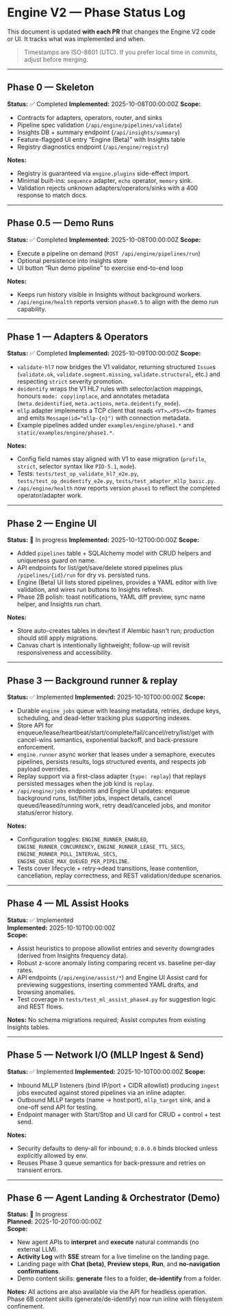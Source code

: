 # Engine V2 — Phase Status Log

This document is updated **with each PR** that changes the Engine V2 code or UI. It tracks what was implemented and when.

> Timestamps are ISO-8601 (UTC). If you prefer local time in commits, adjust before merging.

---

## Phase 0 — Skeleton

**Status:** ✅ Completed
**Implemented:** 2025-10-08T00:00:00Z
**Scope:**
- Contracts for adapters, operators, router, and sinks
- Pipeline spec validation (`/api/engine/pipelines/validate`)
- Insights DB + summary endpoint (`/api/insights/summary`)
- Feature-flagged UI entry “Engine (Beta)” with Insights table
- Registry diagnostics endpoint (`/api/engine/registry`)

**Notes:**
- Registry is guaranteed via `engine.plugins` side-effect import.
- Minimal built-ins: `sequence` adapter, `echo` operator, `memory` sink.
- Validation rejects unknown adapters/operators/sinks with a 400 response to match docs.

---

## Phase 0.5 — Demo Runs

**Status:** ✅ Completed
**Implemented:** 2025-10-08T00:00:00Z
**Scope:**
- Execute a pipeline on demand (`POST /api/engine/pipelines/run`)
- Optional persistence into insights store
- UI button “Run demo pipeline” to exercise end-to-end loop

**Notes:**
- Keeps run history visible in Insights without background workers.
- `/api/engine/health` reports version `phase0.5` to align with the demo run capability.

---

## Phase 1 — Adapters & Operators

**Status:** ✅ Completed
**Implemented:** 2025-10-09T00:00:00Z
**Scope:**
- `validate-hl7` now bridges the V1 validator, returning structured `Issue`s (`validate.ok`, `validate.segment.missing`, `validate.structural`, etc.) and respecting `strict` severity promotion.
- `deidentify` wraps the V1 HL7 rules with selector/action mappings, honours `mode: copy|inplace`, and annotates metadata (`meta.deidentified`, `meta.actions`, `meta.deidentify_mode`).
- `mllp` adapter implements a TCP client that reads `<VT>…<FS><CR>` frames and emits `Message(id="mllp-{n}")` with connection metadata.
- Example pipelines added under `examples/engine/phase1.*` and `static/examples/engine/phase1.*`.

**Notes:**
- Config field names stay aligned with V1 to ease migration (`profile`, `strict`, selector syntax like `PID-5.1`, `mode`).
- Tests: `tests/test_op_validate_hl7_e2e.py`, `tests/test_op_deidentify_e2e.py`, `tests/test_adapter_mllp_basic.py`.
- `/api/engine/health` now reports version `phase1` to reflect the completed operator/adapter work.

---

## Phase 2 — Engine UI

**Status:** 🚧 In progress
**Implemented:** 2025-10-12T00:00:00Z
**Scope:**
- Added `pipelines` table + SQLAlchemy model with CRUD helpers and uniqueness guard on name.
- API endpoints for list/get/save/delete stored pipelines plus `/pipelines/{id}/run` for dry vs. persisted runs.
- Engine (Beta) UI lists stored pipelines, provides a YAML editor with live validation, and wires run buttons to Insights refresh.
- Phase 2B polish: toast notifications, YAML diff preview, sync name helper, and Insights run chart.

**Notes:**
- Store auto-creates tables in dev/test if Alembic hasn't run; production should still apply migrations.
- Canvas chart is intentionally lightweight; follow-up will revisit responsiveness and accessibility.

---

## Phase 3 — Background runner & replay

**Status:** ✅ Implemented
**Implemented:** 2025-10-10T00:00:00Z
**Scope:**
- Durable `engine_jobs` queue with leasing metadata, retries, dedupe keys, scheduling, and dead-letter tracking plus supporting indexes.
- Store API for enqueue/lease/heartbeat/start/complete/fail/cancel/retry/list/get with cancel-wins semantics, exponential backoff, and back-pressure enforcement.
- `engine.runner` async worker that leases under a semaphore, executes pipelines, persists results, logs structured events, and respects job payload overrides.
- Replay support via a first-class adapter (`type: replay`) that replays persisted messages when the job kind is `replay`.
- `/api/engine/jobs` endpoints and Engine UI updates: enqueue background runs, list/filter jobs, inspect details, cancel queued/leased/running work, retry dead/canceled jobs, and monitor status/error history.

**Notes:**
- Configuration toggles: `ENGINE_RUNNER_ENABLED`, `ENGINE_RUNNER_CONCURRENCY`, `ENGINE_RUNNER_LEASE_TTL_SECS`, `ENGINE_RUNNER_POLL_INTERVAL_SECS`, `ENGINE_QUEUE_MAX_QUEUED_PER_PIPELINE`.
- Tests cover lifecycle + retry→dead transitions, lease contention, cancellation, replay correctness, and REST validation/dedupe scenarios.

---

## Phase 4 — ML Assist Hooks

**Status:** ✅ Implemented  
**Implemented:** 2025-10-10T00:00:00Z  
**Scope:**
- Assist heuristics to propose allowlist entries and severity downgrades (derived from Insights frequency data).
- Robust z-score anomaly listing comparing recent vs. baseline per-day rates.
- API endpoints (`/api/engine/assist/*`) and Engine UI Assist card for previewing suggestions, inserting commented YAML drafts, and browsing anomalies.
- Test coverage in `tests/test_ml_assist_phase4.py` for suggestion logic and REST flows.

**Notes:** No schema migrations required; Assist computes from existing Insights tables.

---

## Phase 5 — Network I/O (MLLP Ingest & Send)

**Status:** ✅ Implemented
**Implemented:** 2025-10-10T00:00:00Z
**Scope:**
- Inbound MLLP listeners (bind IP/port + CIDR allowlist) producing `ingest` jobs executed against stored pipelines via an inline adapter.
- Outbound MLLP targets (name → host:port), `mllp_target` sink, and a one-off send API for testing.
- Endpoint manager with Start/Stop and UI card for CRUD + control + test send.

**Notes:**
- Security defaults to deny-all for inbound; `0.0.0.0` binds blocked unless explicitly allowed by env.
- Reuses Phase 3 queue semantics for back-pressure and retries on transient errors.

---

## Phase 6 — Agent Landing & Orchestrator (Demo)

**Status:** 🚧 In progress  
**Planned:** 2025-10-20T00:00:00Z  
**Scope:**
- New agent APIs to **interpret** and **execute** natural commands (no external LLM).  
- **Activity Log** with **SSE** stream for a live timeline on the landing page.  
- Landing page with **Chat (beta)**, **Preview steps**, **Run**, and **no-navigation confirmations**.  
- Demo content skills: **generate** files to a folder, **de-identify** from a folder.

**Notes:** All actions are also available via the API for headless operation. Phase 6B content skills (generate/de-identify) now run inline with filesystem confinement.
